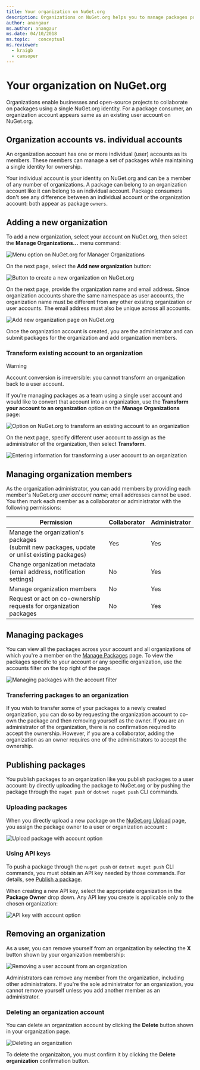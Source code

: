 ```yaml
---
title: Your organization on NuGet.org
description: Organizations on NuGet.org helps you to manage packages published by group or in a team, company environment.
author: anangaur
ms.author: anangaur
ms.date: 04/10/2018
ms.topic:   conceptual
ms.reviewer: 
  - kraigb
  - camsoper
---
```


# Your organization on NuGet.org

Organizations enable businesses and open-source projects to collaborate on packages using a single NuGet.org identity. For a package consumer, an organization account appears same as an existing user account on NuGet.org.

## Organization accounts vs. individual accounts

An organization account has one or more individual (user) accounts as its members. These members can manage a set of packages while maintaining a single identity for ownership.

Your individual account is your identity on NuGet.org and can be a member of any number of organizations. A package can belong to an organization account like it can belong to an individual account. Package consumers don't see any difference between an individual account or the organization account: both appear as package `owners`.

## Adding a new organization

To add a new organization, select your account on NuGet.org, then select the **Manage Organizations...** menu command:

![Menu option on NuGet.org for Manager Organizations](media/org-manage-option.png)

On the next page, select the **Add new organization** button:

![Button to create a new organization on NuGet.org](media/org-add-new-option.png)

On the next page, provide the organization name and email address. Since organization accounts share the same namespace as user accounts, the organization name must be different from any other existing organization or user accounts. The email address must also be unique across all accounts.

![Add new organization page on NuGet.org](media/org-add-new-page.png)

Once the organization account is created, you are the administrator and can submit packages for the organization and add organization members.

### Transform existing account to an organization

> [!Warning]
> Account conversion is irreversible: you cannot transform an organization back to a user account.

If you're managing packages as a team using a single user account and would like to convert that account into an organization, use the **Transform your account to an organization** option on the **Manage Organizations** page:

![Option on NuGet.org to transform an existing account to an organization](media/org-transform-option.png)

On the next page, specify different user account to assign as the administrator of the organization, then select **Transform**.

![Entering information for transforming a user account to an organization](media/org-transform-page.png)

## Managing organization members

As the organization administrator, you can add members by providing each member's NuGet.org *user account name*; email addresses cannot be used. You then mark each member as a collaborator or administrator with the following permissions:

| Permission | Collaborator | Administrator |
| --- | --- | --- |
| Manage the organization's packages<br/>(submit new packages, update or unlist existing packages) | Yes | Yes |
| Change organization metadata<br/>(email address, notification settings) | No | Yes |
| Manage organization members | No | Yes |
| Request or act on co-ownership requests for organization packages | No | Yes |

## Managing packages

You can view all the packages across your account and all organizations of which you're a member on the [Manage Packages](https://www.nuget.org/account/Packages) page. To view the packages specific to your account or any specific organization, use the accounts filter on the top right of the page.

![Managing packages with the account filter](media/org-manage-packages-option.png)

### Transferring packages to an organization
If you wish to transfer some of your packages to a newly created organization, you can do so by requesting the organization account to co-own the package and then removing yourself as the owner. If you are an administrator of the organization, there is no confirmation required to accept the ownership. However, if you are a collaborator, adding the organization as an owner requires one of the administrators to accept the ownership.

## Publishing packages

You publish packages to an organization like you publish packages to a user account: by directly uploading the package to NuGet.org or by pushing the package through the `nuget push` or `dotnet nuget push` CLI commands.

### Uploading packages

When you directly upload a new package on the [NuGet.org Upload](https://www.nuget.org/packages/manage/upload) page, you assign the package owner to a user or organization account :

![Upload package with account option](media/org-upload-option.png)

### Using API keys

To push a package through the `nuget push` or `dotnet nuget push` CLI commands, you must obtain an API key needed by those commands. For details, see [Publish a package](../quickstart/create-and-publish-a-package-using-visual-studio.md#publish-the-package).

When creating a new API key, select the appropriate organization in the **Package Owner** drop down. Any API key you create is applicable only to the chosen organization:

![API key with account option](media/org-apikey-option.png)

## Removing an organization

As a user, you can remove yourself from an organization by selecting the **X** button shown by your organization membership:

![Removing a user account from an organization](media/org-remove-self-option.png)

Administrators can remove any member from the organization, including other administrators. If you're the sole administrator for an organization, you cannot remove yourself unless you add another member as an administrator.

### Deleting an organization account

You can delete an organization account by clicking the **Delete** button shown in your organization page.

![Deleting an organization](media/org-delete-option.png)

To delete the organizaiton, you must confirm it by clicking the **Delete organization** confirmation button.
